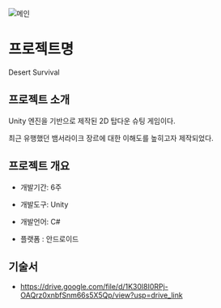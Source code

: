![메인](https://github.com/zachpaul7/Desert_Survival/assets/60610390/408b8b32-e0ea-4c48-bbc5-3af26687451e)

# 프로젝트명
Desert Survival

## 프로젝트 소개
Unity 엔진을 기반으로 제작된 2D 탑다운 슈팅 게임이다.

최근 유행했던 뱀서라이크 장르에 대한 이해도를 높히고자 제작되었다.

## 프로젝트 개요
- 개발기간: 6주
  
- 개발도구: Unity
  
- 개발언어: C#
  
- 플랫폼 : 안드로이드

## 기술서
- https://drive.google.com/file/d/1K30l8I0RPj-OAQrz0xnbfSnm66s5X5Qp/view?usp=drive_link
